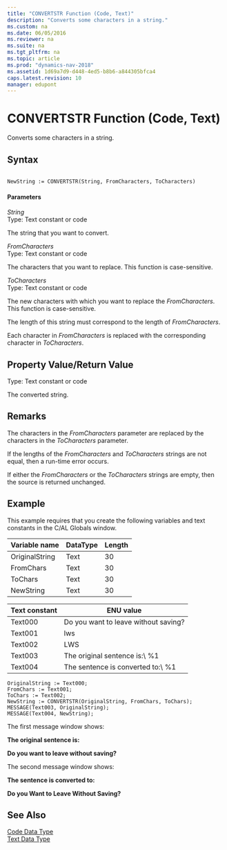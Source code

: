 ```yaml
---
title: "CONVERTSTR Function (Code, Text)"
description: "Converts some characters in a string."
ms.custom: na
ms.date: 06/05/2016
ms.reviewer: na
ms.suite: na
ms.tgt_pltfrm: na
ms.topic: article
ms.prod: "dynamics-nav-2018"
ms.assetid: 1d69a7d9-d448-4ed5-b8b6-a844305bfca4
caps.latest.revision: 10
manager: edupont
---
```

# CONVERTSTR Function (Code, Text)
Converts some characters in a string.  
  
## Syntax  
  
```  
  
NewString := CONVERTSTR(String, FromCharacters, ToCharacters)  
```  
  
#### Parameters  
 *String*  
 Type: Text constant or code  
  
 The string that you want to convert.  
  
 *FromCharacters*  
 Type: Text constant or code  
  
 The characters that you want to replace. This function is case-sensitive.  
  
 *ToCharacters*  
 Type: Text constant or code  
  
 The new characters with which you want to replace the *FromCharacters*. This function is case-sensitive.  
  
 The length of this string must correspond to the length of *FromCharacters*.  
  
 Each character in *FromCharacters* is replaced with the corresponding character in *ToCharacters*.  
  
## Property Value/Return Value  
 Type: Text constant or code  
  
 The converted string.  
  
## Remarks  
 The characters in the *FromCharacters* parameter are replaced by the characters in the *ToCharacters* parameter.  
  
 If the lengths of the *FromCharacters* and *ToCharacters* strings are not equal, then a run-time error occurs.  
  
 If either the *FromCharacters* or the *ToCharacters* strings are empty, then the source is returned unchanged.  
  
## Example  
 This example requires that you create the following variables and text constants in the C/AL Globals window.  
  
|Variable name|DataType|Length|  
|-------------------|--------------|------------|  
|OriginalString|Text|30|  
|FromChars|Text|30|  
|ToChars|Text|30|  
|NewString|Text|30|  
  
|Text constant|ENU value|  
|-------------------|---------------|  
|Text000|Do you want to leave without saving?|  
|Text001|lws|  
|Text002|LWS|  
|Text003|The original sentence is:\\ %1|  
|Text004|The sentence is converted to:\\ %1|  
  
```  
OriginalString := Text000;  
FromChars := Text001;  
ToChars := Text002;   
NewString := CONVERTSTR(OriginalString, FromChars, ToChars);  
MESSAGE(Text003, OriginalString);  
MESSAGE(Text004, NewString);  
```  
  
 The first message window shows:  
  
 **The original sentence is:**  
  
 **Do you want to leave without saving?**  
  
 The second message window shows:  
  
 **The sentence is converted to:**  
  
 **Do you Want to Leave Without Saving?**  
  
## See Also  
 [Code Data Type](Code-Data-Type.md)   
 [Text Data Type](Text-Data-Type.md)